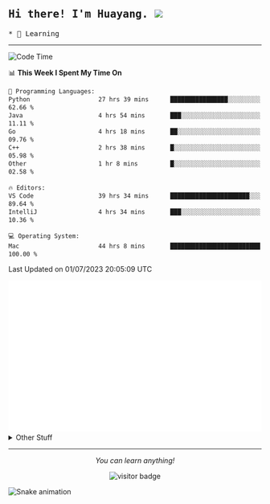 <h2>
    <samp>Hi there! I'm Huayang. <img src="https://media.giphy.com/media/mGcNjsfWAjY5AEZNw6/giphy.gif" width="50"></samp>
</h2>
<p>
    <samp>
        * 🧐 Learning
    </samp>
</p>

<hr>

<!--START_SECTION:waka-->
![Code Time](http://img.shields.io/badge/Code%20Time-1%2C037%20hrs%2033%20mins-blue)

📊 **This Week I Spent My Time On** 

```text
💬 Programming Languages: 
Python                   27 hrs 39 mins      ████████████████░░░░░░░░░   62.66 % 
Java                     4 hrs 54 mins       ███░░░░░░░░░░░░░░░░░░░░░░   11.11 % 
Go                       4 hrs 18 mins       ██░░░░░░░░░░░░░░░░░░░░░░░   09.76 % 
C++                      2 hrs 38 mins       █░░░░░░░░░░░░░░░░░░░░░░░░   05.98 % 
Other                    1 hr 8 mins         █░░░░░░░░░░░░░░░░░░░░░░░░   02.58 % 

🔥 Editors: 
VS Code                  39 hrs 34 mins      ██████████████████████░░░   89.64 % 
IntelliJ                 4 hrs 34 mins       ███░░░░░░░░░░░░░░░░░░░░░░   10.36 % 

💻 Operating System: 
Mac                      44 hrs 8 mins       █████████████████████████   100.00 % 
```


 Last Updated on 01/07/2023 20:05:09 UTC
<!--END_SECTION:waka-->

<picture>
    <img src="/github-metrics.svg" alt="github metrics" style='visibility:visible'>
</picture>

<details>
  <summary>Other Stuff</summary>
  <br />
<!--   
  <p align="left">
    <img height="180em" src="https://github-readme-streak-stats.herokuapp.com/?user=GuillaumeFalourd" />
    
  </p> -->

  * 🏆 Some GitHub statistical reports:
  
  <img width="100%" src="https://github-profile-trophy.vercel.app/?username=xmchxup&column=7">
  <p align="left">  
    <img height="180em" src="https://github-readme-stats.vercel.app/api?username=xmchxup&hide_border=true&show_icons=true&include_all_commits=true&bg_color=0,EC6C6C,FFD479,FFFC79,73FA79&theme=graywhite&locale=en" />
    <img height="180em" src="https://github-readme-stats.vercel.app/api/top-langs/?username=xmchxup&hide=css,scss,html&langs_count=8&hide_border=true&layout=compact&bg_color=0,73FA79,73FDFF,D783FF&theme=graywhite&locale=en" />
  </p>
  
  <img width="100%" src="https://github-profile-summary-cards.vercel.app/api/cards/profile-details?username=xmchxup&theme=github" />
 
</a>
</details>
<hr>
<p align="center">
    <i>You can learn anything!</i>
    <p align="center">
        <img src="https://visitor-badge.laobi.icu/badge?page_id=xmchxup" alt="visitor badge"/>       
    </p>
</p>

![Snake animation](https://github.com/XmchxUp/XmchxUp/blob/output/github-contribution-grid-snake.gif)


